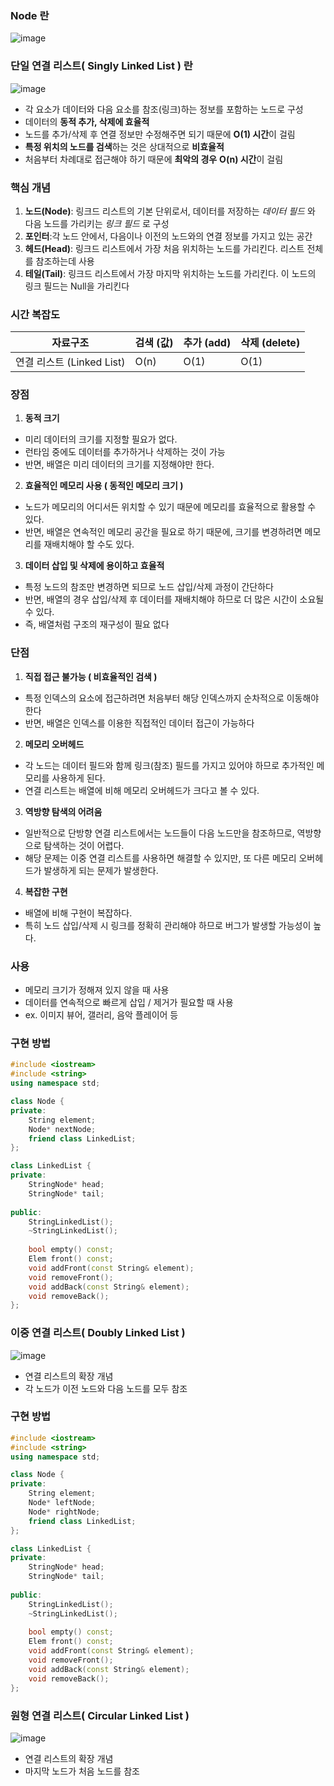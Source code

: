### Node 란

![image](https://github.com/pastjung/DataStructure/assets/87860163/577b0dd5-dd04-4548-b177-c3823ae9c04f)


### 단일 연결 리스트( Singly Linked List ) 란

![image](https://github.com/pastjung/DataStructure/assets/87860163/5cd92614-efca-41dd-9500-c219adfa8dd7)


- 각 요소가 데이터와 다음 요소를 참조(링크)하는 정보를 포함하는 노드로 구성
- 데이터의 **동적 추가, 삭제에 효율적**
 - 노드를 추가/삭제 후 연결 정보만 수정해주면 되기 때문에 **O(1) 시간**이 걸림
- **특정 위치의 노드를 검색**하는 것은 상대적으로 **비효율적**
 - 처음부터 차례대로 접근해야 하기 때문에 **최악의 경우** **O(n) 시간**이 걸림

### **핵심 개념**

1. **노드(Node)**: 링크드 리스트의 기본 단위로서, 데이터를 저장하는 *데이터 필드* 와 다음 노드를 가리키는 *링크 필드* 로 구성
2. **포인터**:각 노드 안에서, 다음이나 이전의 노드와의 연결 정보를 가지고 있는 공간
3. **헤드(Head)**: 링크드 리스트에서 가장 처음 위치하는 노드를 가리킨다. 리스트 전체를 참조하는데 사용
4. **테일(Tail)**: 링크드 리스트에서 가장 마지막 위치하는 노드를 가리킨다. 이 노드의 링크 필드는 Null을 가리킨다

### 시간 복잡도

| 자료구조 | 검색 (값) | 추가 (add) | 삭제 (delete) |
| --- | --- | --- | --- |
| 연결 리스트 (Linked List) | O(n) | O(1) | O(1) |

### 장점

1. **동적 크기**
 - 미리 데이터의 크기를 지정할 필요가 없다.
 - 런타임 중에도 데이터를 추가하거나 삭제하는 것이 가능
 - 반면, 배열은 미리 데이터의 크기를 지정해야만 한다.
2. **효율적인 메모리 사용 ( 동적인 메모리 크기 )**
 - 노드가 메모리의 어디서든 위치할 수 있기 때문에 메모리를 효율적으로 활용할 수 있다.
 - 반면, 배열은 연속적인 메모리 공간을 필요로 하기 때문에, 크기를 변경하려면 메모리를 재배치해야 할 수도 있다.
3. **데이터 삽입 및 삭제에 용이하고 효율적**
 - 특정 노드의 참조만 변경하면 되므로 노드 삽입/삭제 과정이 간단하다
 - 반면, 배열의 경우 삽입/삭제 후 데이터를 재배치해야 하므로 더 많은 시간이 소요될 수 있다.
 - 즉, 배열처럼 구조의 재구성이 필요 없다

### 단점

1. **직접 접근 불가능 ( 비효율적인 검색 )**
 - 특정 인덱스의 요소에 접근하려면 처음부터 해당 인덱스까지 순차적으로 이동해야 한다
 - 반면, 배열은 인덱스를 이용한 직접적인 데이터 접근이 가능하다
2. **메모리 오버헤드**
 - 각 노드는 데이터 필드와 함께 링크(참조) 필드를 가지고 있어야 하므로 추가적인 메모리를 사용하게 된다.
 - 연결 리스트는 배열에 비해 메모리 오버헤드가 크다고 볼 수 있다.
3. **역방향 탐색의 어려움**
 - 일반적으로 단방향 연결 리스트에서는 노드들이 다음 노드만을 참조하므로, 역방향으로 탐색하는 것이 어렵다.
 - 해당 문제는 이중 연결 리스트를 사용하면 해결할 수 있지만, 또 다른 메모리 오버헤드가 발생하게 되는 문제가 발생한다.
4. **복잡한 구현**
 - 배열에 비해 구현이 복잡하다.
 - 특히 노드 삽입/삭제 시 링크를 정확히 관리해야 하므로 버그가 발생할 가능성이 높다.

### 사용

- 메모리 크기가 정해져 있지 않을 때 사용
- 데이터를 연속적으로 빠르게 삽입 / 제거가 필요할 때 사용
- ex. 이미지 뷰어, 갤러리, 음악 플레이어 등

### 구현 방법

```cpp
#include <iostream>
#include <string>
using namespace std;

class Node {
private:
	String element;
	Node* nextNode;
	friend class LinkedList;
};
```

```cpp
class LinkedList {
private:
	StringNode* head;
	StringNode* tail;
	
public:
	StringLinkedList();
	~StringLinkedList();
	
	bool empty() const;
	Elem front() const;
	void addFront(const String& element);
	void removeFront();
	void addBack(const String& element);
	void removeBack();
};
```

### 이중 연결 리스트( Doubly Linked List )

![image](https://github.com/pastjung/DataStructure/assets/87860163/b1e45719-d5b3-4b5c-a8b2-c1960af5c778)

- 연결 리스트의 확장 개념
- 각 노드가 이전 노드와 다음 노드를 모두 참조

### 구현 방법

```cpp
#include <iostream>
#include <string>
using namespace std;

class Node {
private:
	String element;
	Node* leftNode;
	Node* rightNode;
	friend class LinkedList;
};
```

```cpp
class LinkedList {
private:
	StringNode* head;
	StringNode* tail;
	
public:
	StringLinkedList();
	~StringLinkedList();
	
	bool empty() const;
	Elem front() const;
	void addFront(const String& element);
	void removeFront();
	void addBack(const String& element);
	void removeBack();
};
```

### 원형 연결 리스트( Circular Linked List )

![image](https://github.com/pastjung/DataStructure/assets/87860163/8f369e13-0ca6-4606-b222-d24ed21495d5)

- 연결 리스트의 확장 개념
- 마지막 노드가 처음 노드를 참조
